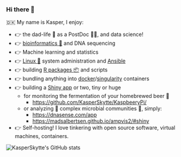 ### Hi there 👋
:denmark: My name is Kasper, I enjoy:
 - :point_right: the dad-life :children_crossing: as a PostDoc :man_scientist:, and data science!
 - :point_right: [bioinformatics :dna:](https://en.wikipedia.org/wiki/Bioinformatics) and DNA sequencing
 - :point_right: Machine learning and statistics
 - :point_right: [Linux :penguin:](https://pop.system76.com/) system administration and [Ansible](https://www.ansible.com/)
 - :point_right: building [R packages :package:](https://r-pkgs.org/) and scripts
 - :point_right: bundling anything into [docker](https://www.docker.com/resources/what-container)/[singularity](https://sylabs.io/) containers
 - :point_right: building a [Shiny app](https://shiny.rstudio.com/) or two, tiny or huge
   - for monitoring the fermentation of your homebrewed beer :beer:
     - https://github.com/KasperSkytte/KaspbeeryPi/
   - or analyzing :microscope: complex microbial communities :microbe:, simply:
     - https://dnasense.com/app
     - https://madsalbertsen.github.io/ampvis2/#shiny
 - :point_right: Self-hosting! I love tinkering with open source software, virtual machines, containers. 

![KasperSkytte's GitHub stats](https://github-readme-stats.vercel.app/api?username=kasperskytte&count_private=true&theme=dark&show_icons=true&include_all_commits=true)
